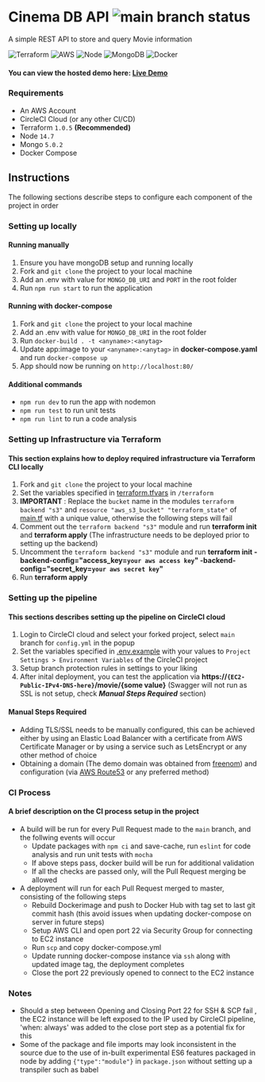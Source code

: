 # Cinema DB API ![main branch status](https://img.shields.io/github/checks-status/isuru117/cinema-db-backend/main)
A simple REST API to store and query Movie information

![Terraform](https://img.shields.io/badge/-Terraform-purple)
![AWS](https://img.shields.io/badge/-AWS-orange)
![Node](https://img.shields.io/badge/-Node-brightgreen)
![MongoDB](https://img.shields.io/badge/-MongoDB-green)
![Docker](https://img.shields.io/badge/-Docker-blue)

#### You can view the hosted demo here: [Live Demo](https://api.cinemadb.ml)

### Requirements
- An AWS Account
- CircleCI Cloud (or any other CI/CD)
- Terraform `1.0.5` **(Recommended)**
- Node `14.7`
- Mongo `5.0.2`
- Docker Compose

## Instructions
The following sections describe steps to configure each component of the project in order 

### Setting up locally
#### Running manually
1. Ensure you have mongoDB setup and running locally
2. Fork and `git clone` the project to your local machine
3. Add an .env with value for `MONGO_DB_URI` and `PORT` in the root folder
3. Run `npm run start` to run the application 

#### Running with docker-compose
1. Fork and `git clone` the project to your local machine
2. Add an .env with value for `MONGO_DB_URI` in the root folder
3. Run `docker-build . -t <anyname>:<anytag>`
4. Update app:image to your `<anyname>:<anytag>` in **docker-compose.yaml** and run `docker-compose up`
5. App should now be running on `http://localhost:80/` 

#### Additional commands
- `npm run dev` to run the app with nodemon
- `npm run test` to run unit tests
- `npm run lint` to run a code analysis 

### Setting up Infrastructure via Terraform
#### This section explains how to deploy required infrastructure via Terraform CLI locally
1. Fork and `git clone` the project to your local machine  
2. Set the variables specified in [terraform.tfvars](https://github.com/isuru117/cinema-db-backend/blob/main/terraform/terraform.tfvars) in `/terraform`
3. **IMPORTANT** : Replace the `bucket` name in the modules `terraform backend "s3"` and `resource "aws_s3_bucket" "terraform_state"` of [main.tf](https://github.com/isuru117/cinema-db-backend/blob/main/terraform/main.tf) with a unique value, otherwise the following steps will fail
4. Comment out the `terraform backend "s3"` module and run **terraform init** and **terraform apply** (The infrastructure needs to be deployed prior to setting up the backend)
5. Uncomment the `terraform backend "s3"` module and run **terraform init -backend-config="access_key=`your aws access key`" -backend-config="secret_key=`your aws secret key`"**
6. Run **terraform apply**  

### Setting up the pipeline
#### This sections describes setting up the pipeline on CircleCI cloud
1. Login to CircleCI cloud and select your forked project, select `main` branch for `config.yml` in the popup
2. Set the variables specified in [.env.example](https://github.com/isuru117/cinema-db-backend/blob/main/.env.example) with your values to `Project Settings > Environment Variables` of the CircleCI project
3. Setup branch protection rules in settings to your liking
4. After inital deployment, you can test the application via **https://`{EC2-Public-IPv4-DNS-here}`/movie/{some value}** (Swagger will not run as SSL is not setup, check ***Manual Steps Required*** section)

#### Manual Steps Required
- Adding TLS/SSL needs to be manually configured, this can be achieved either by using an Elastic Load Balancer with a certificate from AWS Certificate Manager or by using a service such as LetsEncrypt or any other method of choice
- Obtaining a domain (The demo domain was obtained from [freenom](https://www.freenom.com/)) and configuration (via [AWS Route53](https://aws.amazon.com/route53/) or any preferred method)

### CI Process
#### A brief description on the CI process setup in the project
- A build will be run for every Pull Request made to the `main` branch, and the follwing events will occur  
  - Update packages with `npm ci` and save-cache, run `eslint` for code analysis and run unit tests with `mocha`
  - If above steps pass, docker build will be run for additional validation
  - If all the checks are passed only, will the Pull Request merging be allowed 
- A deployment will run for each Pull Request merged to master, consisting of the following steps
  - Rebuild Dockerimage and push to Docker Hub with tag set to last git commit hash (this avoid issues when updating docker-compose on server in future steps)
  - Setup AWS CLI and open port 22 via Security Group for connecting to EC2 instance
  - Run `scp` and copy docker-compose.yml
  - Update running docker-compose instance via `ssh` along with updated image tag, the deployment completes 
  - Close the port 22 previously opened to connect to the EC2 instance      

### Notes
- Should a step between Opening and Closing Port 22 for SSH & SCP fail , the EC2 instance will be left exposed to the IP used by CircleCI pipeline, 'when: always' was added to the close port step as a potential fix for this
- Some of the package and file imports may look inconsistent in the source due to the use of in-built experimental ES6 features packaged in node by adding `{"type":"module"}` in `package.json` without setting up a transpiler such as babel
